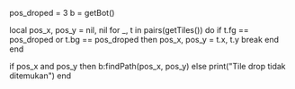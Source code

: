 pos_droped = 3
b = getBot()


local pos_x, pos_y = nil, nil
for _, t in pairs(getTiles()) do
  if t.fg == pos_droped or t.bg == pos_droped then
    pos_x, pos_y = t.x, t.y
    break
  end
end

if pos_x and pos_y then
  b:findPath(pos_x, pos_y)
else
  print("Tile drop tidak ditemukan")
end
